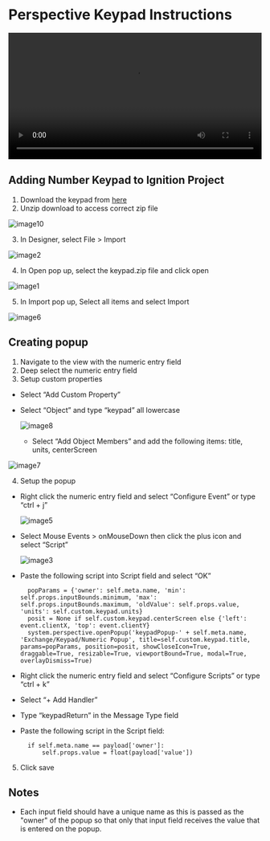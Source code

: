 # Perspective Keypad Instructions

<video width="100%" src="https://github.com/user-attachments/assets/38f469f8-0fd3-49f7-b0ba-75ebc349f242" controls="controls">
</video>

## Adding Number Keypad to Ignition Project
1. Download the keypad from [here](https://inductiveautomation.com/exchange/2380/installation)
2. Unzip download to access correct zip file
	
 ![image10](https://github.com/user-attachments/assets/0e72774f-1098-4ef4-b734-519f16cb802c)

3. In Designer, select File > Import
	
 ![image2](https://github.com/user-attachments/assets/c563183b-6bfd-455c-9679-fa880c16bd10)

4. In Open pop up, select the keypad.zip file and click open
	
 ![image1](https://github.com/user-attachments/assets/9e590864-5606-4000-9d78-615070a5114f)

5. In Import pop up, Select all items and select Import
	
 ![image6](https://github.com/user-attachments/assets/0c77542e-a000-439f-bf84-8bbade398a04)

## Creating popup
1. Navigate to the view with the numeric entry field
2. Deep select the numeric entry field
3. Setup custom properties
  - Select “Add Custom Property”
  - Select “Object” and type “keypad” all lowercase

	![image8](https://github.com/user-attachments/assets/671443c0-ce60-4977-bf97-e6d5b7fd161e)
	- Select “Add Object Members” and add the following items:
    title, units, centerScreen
		
  ![image7](https://github.com/user-attachments/assets/b5b14a87-87e0-4ee6-bbc6-4f8f7d0cacf9)

4. Setup the popup
  - Right click the numeric entry field and select “Configure Event” or type “ctrl + j”

    ![image5](https://github.com/user-attachments/assets/b092b445-6964-4f64-a7c3-453c3220a746)

  - Select Mouse Events > onMouseDown then click the plus icon and select “Script”

    ![image3](https://github.com/user-attachments/assets/414bff67-f0db-4a0a-8688-569abf3483ed)

  - Paste the following script into Script field and select “OK”
    ```
      popParams = {'owner': self.meta.name, 'min': self.props.inputBounds.minimum, 'max': self.props.inputBounds.maximum, 'oldValue': self.props.value, 'units': self.custom.keypad.units}
      posit = None if self.custom.keypad.centerScreen else {'left': event.clientX, 'top': event.clientY}
      system.perspective.openPopup('keypadPopup-' + self.meta.name, 'Exchange/Keypad/Numeric Popup', title=self.custom.keypad.title, params=popParams, position=posit, showCloseIcon=True, draggable=True, resizable=True, viewportBound=True, modal=True, overlayDismiss=True)
    ```
  - Right click the numeric entry field and select “Configure Scripts” or type “ctrl + k”
  - Select “+ Add Handler”
  - Type “keypadReturn” in the Message Type field
  - Paste the following script in the Script field:
    ```
      if self.meta.name == payload['owner']:
  		  self.props.value = float(payload['value'])
    ```
5. Click save

## Notes
* Each input field should have a unique name as this is passed as the "owner" of the popup so that only that input field receives the value that is entered on the popup.

